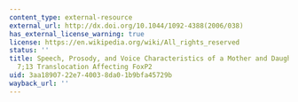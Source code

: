 ```yaml
---
content_type: external-resource
external_url: http://dx.doi.org/10.1044/1092-4388(2006/038)
has_external_license_warning: true
license: https://en.wikipedia.org/wiki/All_rights_reserved
status: ''
title: Speech, Prosody, and Voice Characteristics of a Mother and Daughter With a
  7;13 Translocation Affecting FoxP2
uid: 3aa18907-22e7-4003-8da0-1b9bfa45729b
wayback_url: ''
---
```

